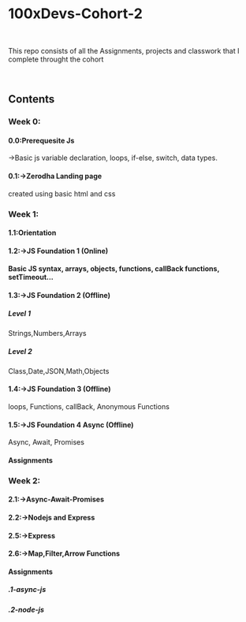 <h1> 100xDevs-Cohort-2</h1>
<br>
<p>This repo consists of all the Assignments, projects and  classwork that I complete throught the cohort<p>
<br>
<h2>Contents</h2>

<h3>Week 0:</h3> 
        <h4>0.0:Prerequesite Js</h4>
                <p>->Basic js
                        variable declaration, loops, if-else, switch, data types.
                </p>
        <h4>0.1:->Zerodha Landing page</h4>
                <p>created using basic html and css</p>

<h3>Week 1:</h3> 
        <h4>1.1:Orientation</h4> 
        <h4>1.2:->JS Foundation 1 (Online)<h4>
	        <p>Basic JS syntax, arrays, objects, functions, callBack functions, setTimeout...</p>
        <h4>1.3:->JS Foundation 2 (Offline)</h4>
                <h5>Level 1</h5>
                        <p>Strings,Numbers,Arrays</p>
                <h5>Level 2</h5>
                        <p>Class,Date,JSON,Math,Objects</p>
        <h4>1.4:->JS Foundation 3 (Offline)</h4>
                <p>loops, Functions, callBack, Anonymous Functions</p>
        <h4>1.5:->JS Foundation 4 Async (Offline)</h4>
                <p>Async, Await, Promises</p>
        <h4>Assignments</h4>

<h3>Week 2:</h3>
        <h4>2.1:->Async-Await-Promises</h4>
        <h4>2.2:->Nodejs and Express</h4>
        <h4>2.5:->Express</h4>
        <h4>2.6:->Map,Filter,Arrow Functions</h4>
        <h4>Assignments<h4>
              <h5>.1-async-js</h5>
              <h5>.2-node-js</h5>